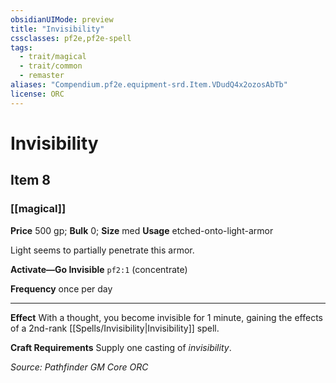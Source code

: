 ```yaml
---
obsidianUIMode: preview
title: "Invisibility"
cssclasses: pf2e,pf2e-spell
tags:
  - trait/magical
  - trait/common
  - remaster
aliases: "Compendium.pf2e.equipment-srd.Item.VDudQ4x2ozosAbTb"
license: ORC
---
```

# Invisibility
## Item 8
### [[magical]]


**Price** 500 gp; 
**Bulk** 0; **Size** med
**Usage** etched-onto-light-armor

Light seems to partially penetrate this armor.

**Activate—Go Invisible** `pf2:1` (concentrate)

**Frequency** once per day

* * *

**Effect** With a thought, you become invisible for 1 minute, gaining the effects of a 2nd-rank [[Spells/Invisibility|Invisibility]] spell.

**Craft Requirements** Supply one casting of _invisibility_.

*Source: Pathfinder GM Core*
*ORC*